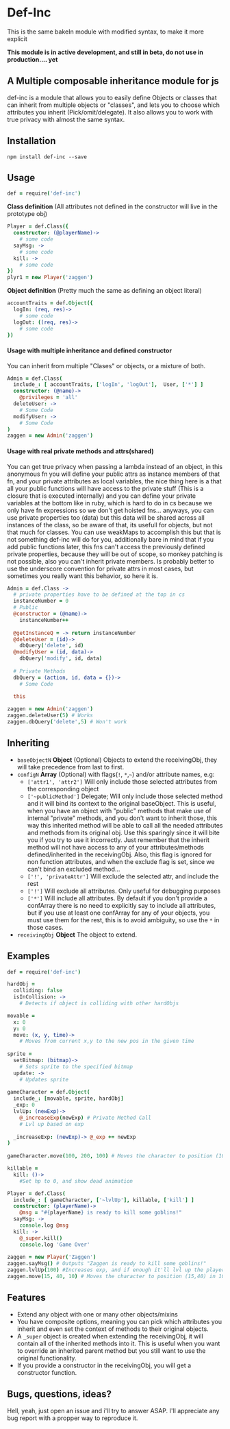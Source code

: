# Def-Inc
This is the same bakeIn module with modified syntax, to make it more explicit

**This module is in active development, and still in beta, do not use in production.... yet**

## A Multiple composable inheritance module for js
def-inc is a module that allows you to easily define Objects or classes that can inherit from multiple objects or "classes",
and lets you to choose which attributes you inherit (Pick/omit/delegate). It also allows you to work with true privacy
with almost the same syntax.
 

## Installation
`npm install def-inc --save`

## Usage
```coffeescript
def = require('def-inc')
```
**Class definition** (All attributes not defined in the constructor will live in the prototype obj)
```coffeescript
Player = def.Class({
  constructor: (@playerName)->
    # some code
  sayMsg: ->
    # some code
  kill: ->
    # some code
})
plyr1 = new Player('zaggen')
```
**Object definition** (Pretty much the same as defining an object literal)
```coffeescript
accountTraits = def.Object({
  logIn: (req, res)->
    # some code
  logOut: ((req, res)->
    # some code
})
```
#### Usage with multiple inheritance and defined constructor
You can inherit from multiple "Clases" or objects, or a mixture of both. 
```coffeescript
Admin = def.Class(
  include_: [ accountTraits, ['logIn', 'logOut'],  User, ['*'] ]
  constructor: (@name)->
    @privileges = 'all'
  deleteUser: ->
    # Some Code
  modifyUser: ->
    # Some Code
)
zaggen = new Admin('zaggen')
```
#### Usage with real private methods and attrs(shared)
You can get true privacy when passing a lambda instead of an object, in this anonymous fn you will define your public
attrs as instance members of that fn, and your private attributes as local variables, the nice thing here is a that all
your public functions will have access to the private stuff (This is a closure that is executed internally) and you
can define your private variables at the bottom like in ruby, which is hard to do in cs because we only have fn 
expressions so we don't get hoisted fns... anyways, you can use private properties too (data) but this data will be 
shared across all instances of the class, so be aware of that, its usefull for objects, but not that much for classes.
You can use weakMaps to accomplish this but that is not something def-inc will do for you, additionally bare in mind that
if you add public functions later, this fns can't access the previously defined private properties, because they will be
out of scope, so monkey patching is not possible, also you can't inherit private members. Is probably better to use
the underscore convention for private attrs in most cases, but sometimes you really want this behavior, so here it is.
```coffeescript
Admin = def.Class ->
  # private properties have to be defined at the top in cs
  instanceNumber = 0
  # Public
  @constructor = (@name)->
    instanceNumber++
    
  @getInstanceQ = -> return instanceNumber
  @deleteUser = (id)->
    dbQuery('delete', id)
  @modifyUser = (id, data)->
    dbQuery('modify', id, data)
    
  # Private Methods
  dbQuery = (action, id, data = {})->
    # Some Code
    
  this

zaggen = new Admin('zaggen')
zaggen.deleteUser(5) # Works
zaggen.dbQuery('delete',5) # Won't work
```

## Inheriting
* `baseObjectN` **Object** (Optional) Objects to extend the receivingObj, they will take precedence from last to first.
* `configN` **Array** (Optional) with flags(`!`, `*`,`~`) and/or attribute names, e.g:
  - `['attr1', 'attr2']` Will only include those selected attributes from the corresponding object
  - `['~publicMethod']` Delegate; Will only include those selected method and it will bind its context to the original baseObject. This is useful, when you have an object with "public" methods that make use of internal "private" methods, and you don't want to inherit those, this way this inherited method will be able to call all the needed attributes and methods from its original obj. Use this sparingly since it will bite you if you try to use it incorrectly. Just remember that the inherit method will not have access to any of your attributes/methods defined/inherited in the receivingObj. Also, this flag is ignored for non function attributes, and when the exclude flag is set, since we can't bind an excluded method...
  - `['!', 'privateAttr']` Will exclude the selected attr, and include the rest
  - `['!']` Will exclude all attributes. Only useful for debugging purposes
  - `['*']` Will include all attributes. By default if you don't provide a confArray there is no need to explicitly say to include all attributes, but if you use at least one confArray for any of your objects, you must use them for the rest, this is to avoid ambiguity, so use the `*` in those cases.
* `receivingObj` **Object** The object to extend.

## Examples
```coffeescript
def = require('def-inc')

hardObj = 
  colliding: false
  isInCollision: ->
    # Detects if object is colliding with other hardObjs

movable = 
  x: 0
  y: 0
  move: (x, y, time)->
    # Moves from current x,y to the new pos in the given time
    
sprite = 
  setBitmap: (bitmap)->
    # Sets sprite to the specified bitmap
  update: ->
    # Updates sprite
    
gameCharacter = def.Object(
  include_: [movable, sprite, hardObj]
  _exp: 0
  lvlUp: (newExp)->
    @_increaseExp(newExp) # Private Method Call
    # Lvl up based on exp
    
  _increaseExp: (newExp)-> @_exp += newExp
)
    
gameCharacter.move(100, 200, 100) # Moves the character to position (100,200) in 100 milliseconds

killable = 
  kill: ()-> 
    #Set hp to 0, and show dead animation

Player = def.Class(
  include_: [ gameCharacter, ['~lvlUp'], killable, ['kill'] ]
  constructor: (playerName)->
    @msg = "#{playerName} is ready to kill some goblins!"
  sayMsg: ->
    console.log @msg
  kill: ->
    @_super.kill()
    console.log 'Game Over'
  
zaggen = new Player('Zaggen')
zaggen.sayMsg() # Outputs "Zaggen is ready to kill some goblins!"
zaggen.lvlUp(100) #Increases exp, and if enough it'll lvl up the player
zaggen.move(15, 40, 10) # Moves the character to position (15,40) in 10 milliseconds
```

## Features
* Extend any object with one or many other objects/mixins
* You have composite options, meaning you can pick which attributes you inherit and even set the context of methods to their original objects.
* A `_super` object is created when extending the receivingObj, it will contain all of the inherited methods into it. This is useful when you want to override an inherited parent method but you still want to use the original functionality.
* If you provide a constructor in the receivingObj, you will get a constructor function.


## Bugs, questions, ideas?
Hell, yeah, just open an issue and i'll try to answer ASAP. I'll appreciate any bug report with a propper way to reproduce it.